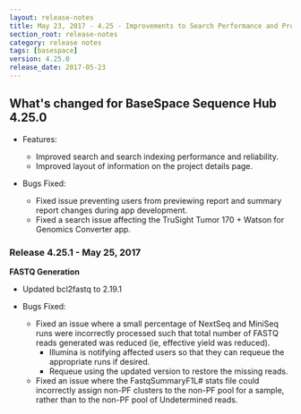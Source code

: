 ```yaml
---
layout: release-notes
title: May 23, 2017 - 4.25 - Improvements to Search Performance and Project Details Page
section_root: release-notes
category: release notes
tags: [basespace]
version: 4.25.0
release_date: 2017-05-23
---
```


## What's changed for BaseSpace Sequence Hub 4.25.0

- Features:
	- Improved search and search indexing performance and reliability.
	- Improved layout of information on the project details page.
	
- Bugs Fixed:
	- Fixed issue preventing users from previewing report and summary report changes during app development.
	- Fixed a search issue affecting the TruSight Tumor 170 + Watson for Genomics Converter app.
	
### Release 4.25.1 - May 25, 2017

**FASTQ Generation**

- Updated bcl2fastq to 2.19.1

- Bugs Fixed:
	- Fixed an issue where a small percentage of NextSeq and MiniSeq runs were incorrectly processed such that total number of FASTQ reads generated was reduced (ie, effective yield was reduced). 
		- Illumina is notifying affected users so that they can requeue the appropriate runs if desired.
		- Requeue using the updated version to restore the missing reads.	
	- Fixed an issue where the FastqSummaryF1L# stats file could incorrectly assign non-PF clusters to the non-PF pool for a sample, rather than to the non-PF pool of Undetermined reads.

